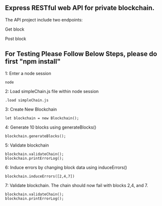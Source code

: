 
## Express RESTful web API for private blockchain. 
The API project include two endpoints:

Get block

Post block

## For Testing Please Follow Below Steps, please do first "npm install"

1: Enter a node session
```
node
```
2: Load simpleChain.js file within node session
```
.load simpleChain.js
```
3: Create New Blockchain
```
let blockchain = new Blockchain();
```
4: Generate 10 blocks using generateBlocks()
```
blockchain.generateBlocks();
```
5: Validate blockchain
```
blockchain.validateChain();
blockchain.printErrorLog();
```
6: Induce errors by changing block data using induceErrors()
```
blockchain.induceErrors([2,4,7])
```
7: Validate blockchain. The chain should now fail with blocks 2,4, and 7.
```
blockchain.validateChain();
blockchain.printErrorLog();
```
